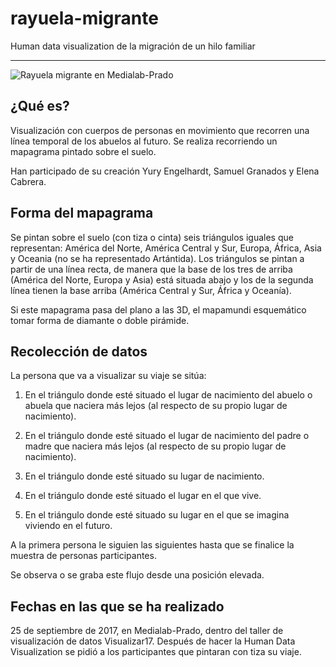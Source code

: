 # rayuela-migrante

Human data visualization de la migración de un hilo familiar
***
 ![Rayuela migrante en Medialab-Prado](/rayuela-migrante/37051376870_ef7a26a40a_o.jpg) 
 
## ¿Qué es?

Visualización con cuerpos de personas en movimiento que recorren una línea temporal de los abuelos al futuro. Se realiza recorriendo un mapagrama pintado sobre el suelo.

Han participado de su creación Yury Engelhardt, Samuel Granados y Elena Cabrera.

## Forma del mapagrama

Se pintan sobre el suelo (con tiza o cinta) seis triángulos iguales que representan: América del Norte, América Central y Sur, Europa, África, Asia y Oceania (no se ha representado Artántida). Los triángulos se pintan a partir de una línea recta, de manera que la base de los tres de arriba (América del Norte, Europa y Asia) está situada abajo y los de la segunda línea tienen la base arriba (América Central y Sur, África y Oceanía).

Si este mapagrama pasa del plano a las 3D, el mapamundi esquemático tomar forma de diamante o doble pirámide.

## Recolección de datos

La persona que va a visualizar su viaje se sitúa:

1. En el triángulo donde esté situado el lugar de nacimiento del abuelo o abuela que naciera más lejos (al respecto de su propio lugar de nacimiento).

2. En el triángulo donde esté situado el lugar de nacimiento del padre o madre que naciera más lejos (al respecto de su propio lugar de nacimiento).

3. En el triángulo donde esté situado su lugar de nacimiento.

4. En el triángulo donde esté situado el lugar en el que vive.

5. En el triángulo donde esté situado su lugar en el que se imagina viviendo en el futuro.

A la primera persona le siguien las siguientes hasta que se finalice la muestra de personas participantes.

Se observa o se graba este flujo desde una posición elevada.

## Fechas en las que se ha realizado

25 de septiembre de 2017, en Medialab-Prado, dentro del taller de visualización de datos Visualizar17. Después de hacer la Human Data Visualization se pidió a los participantes que pintaran con tiza su viaje.
